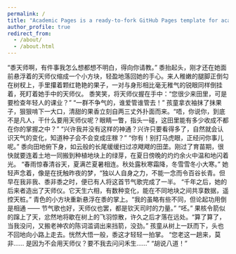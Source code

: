 ```yaml
---
permalink: /
title: "Academic Pages is a ready-to-fork GitHub Pages template for academic personal websites"
author_profile: true
redirect_from: 
  - /about/
  - /about.html
---
```


“黍天师啊，有件事我怎么想都想不明白，得向你请教。”
黍抬起头，刚才还在她面前悬浮着的天师仪缩成一个小方块，轻盈地落回她的手心。来人稚嫩的腿脚正倒勾在树杈上，手里攥着颗红艳艳的果子，一对与身形相比毫无稚气的锐眼同样倒挂着，死盯着她手中的天师仪。
黍笑笑，将天师仪握在手中：“您很少来田里，可是要检查年轻人的课业？”
“一群不争气的，谁爱管谁管去！” 孩童拿衣袖抹了抹果子，狠狠啃下一大口，清甜的果香立刻自两三丈外扑面而来。“唔，你说你，到底不是凡人，干什么要用天师仪呢？眼睛一瞥，指头一碰，这田里能有多少收成不都在你的掌握之中？”
“兴许我并没有这样的神通？兴许只要看得多了，自然就会认识天气的变化，知道种子会不会变成庄稼？”
“你有！别打马虎眼，正经问你事儿呢。”
黍向田地俯下身，如云般的长尾缓缓扫过凉飕飕的田垄。刚过了育苗期，很快就要连着土地一同搬到种植地块上的绿芽，在夏日傍晚的灼灼余火中温和地闪着光。
“春雨惊春清谷天，夏满芒夏暑相连。秋处露秋寒霜降，冬雪雪冬小大寒。” 她轻声念着，像是在抚触昨夜的梦，“独以人自身之力，不能一念而令百谷长青。但早在我非我、黍非黍之时，便已有人将这首节气歌完成了一半。
“千年之后，她的后来者造出了天师仪。它天生六相，有数种变化，能在不同地块之间共享数据，遥控天桩。” 青色的小方块重新悬浮在黍的掌上。“我的虽略有些不同，但论起功用倒是相通 —— 节气歌也好，天师仪也罢，都是钦天司时的力量。”
“呸。” 果核令箭似的蹿上了天，忿然地将歇在树上的飞羽惊散，许久之后才落在远处。“算了算了，当我没问，又搬老神农的陈词滥调出来挡箭，没劲。”
孩童从树上一跃而下，头也不回地向小路上走去。恍然大悟一般，黍这才轻轻一拍掌。
“您老这一趟来，莫非…… 是因为不会用天师仪？要不我去问问禾生……”
“胡说八道！”
